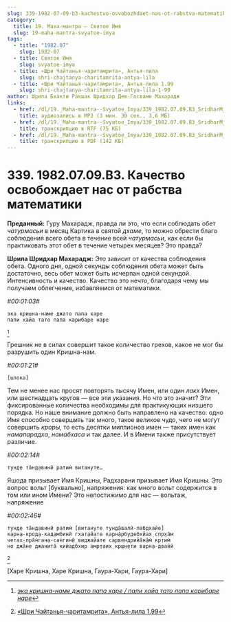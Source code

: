 ```yaml
---
slug: 339-1982-07-09-b3-kachestvo-osvobozhdaet-nas-ot-rabstva-matematiki
category:
  title: 19. Маха-мантра — Святое Имя
  slug: 19-maha-mantra-svyatoe-imya
tags:
  - title: "1982.07"
    slug: 1982-07
  - title: Святое Имя
    slug: svyatoe-imya
  - title: «Шри Чайтанья-чаритамрита», Антья-лила
    slug: shri-chajtanya-charitamrita-antya-lila
  - title: «Шри Чайтанья-чаритамрита», Антья-лила 1.99
    slug: shri-chajtanya-charitamrita-antya-lila-1-99
author: Шрила Бхакти Ракшак Шридхар Дев-Госвами Махарадж
links:
  - href: /dl/19._Maha-mantra--Svyatoe_Imya/339_1982.07.09.B3_SridharMj_Kachestvo_osvobozhdaet_nas_ot_rabstva_matematiki.mp3
    title: аудиозапись в MP3 (3 мин. 30 сек., 3,6 МБ)
  - href: /dl/19._Maha-mantra--Svyatoe_Imya/339_1982.07.09.B3_SridharMj_Kachestvo_osvobozhdaet_nas_ot_rabstva_matematiki.rtf
    title: транскрипцию в RTF (75 КБ)
  - href: /dl/19._Maha-mantra--Svyatoe_Imya/339_1982.07.09.B3_SridharMj_Kachestvo_osvobozhdaet_nas_ot_rabstva_matematiki.pdf
    title: транскрипцию в PDF (142 КБ)
---
```


# 339. 1982.07.09.B3. Качество освобождает нас от рабства математики

**Преданный:** Гуру Махарадж, правда ли это, что если соблюдать обет *чатурмасьи* в месяц Картика в святой *дхаме*, то можно обрести благо соблюдения всего обета в течение всей *чатурмасьи*, как если бы практиковать этот обет в течение четырех месяцев? Это правда?

**Шрила Шридхар Махарадж:** Это зависит от качества соблюдения обета. Одного дня, одной секунды соблюдения обета может быть достаточно, весь обет может быть исчерпан одной секундой. Интенсивность и качество. Качество это нечто, благодаря чему мы получаем облегчение, избавляемся от математики.

*#00:01:03#*

    эка кришна-наме джато папа харе
    папи хайа тато папа карибаре наре
[^_ftn1]

Грешник не в силах совершит такое количество грехов, какое не мог бы разрушить один Кришна-нам.

*#00:01:21#*

    [шлока]

Тем не менее нас просят повторять тысячу Имен, или один *лакх* Имен, или шестнадцать кругов — все эти указания. Но что это значит? Эти фиксированные количества необходимы для практикующих низшего порядка. Но наше внимание должно быть направлено на качество: одно Имя способно совершить так много, такое великое чудо, чего не могут совершить *кроры*, то есть десятки миллионов имен — таких имен как *намапарадха*, *намабхаса* и так далее. И в Имени также присутствует различие.

*#00:02:14#*

    тун̣д̣е та̄н̣д̣авинӣ ратим̇ витануте…

Яшода призывает Имя Кришны, Радхарани призывает Имя Кришны. Это вопрос вольт [буквально], напряжения: как много вольт содержится в том или ином Имени? Это непостижимо для нас — вольтаж, напряжение

*#00:02:46#*

    тун̣д̣е та̄н̣д̣авинӣ ратим̇ [витануте тун̣д̣а̄валӣ-лабдхайе]
    карн̣а-крод̣а-кад̣амбинӣ гхат̣айате карн̣а̄рбудебхйах̣ спр̣ха̄м
    четах̣-пра̄н̇ган̣а-сан̇гин̣ӣ виджайате сарвендрийа̄н̣а̄м̇ кр̣тим̇
    но джа̄не джанита̄ кийадбхир амр̣таих̣ кр̣ш̣н̣ети варн̣а-двайӣ
[^_ftn2]

[Харе Кришна, Харе Кришна, Гаура-Хари, Гаура-Хари]



[^_ftn1]: [*эка кришна-наме джато папа харе / папи хайа тато папа карибаре наре*](../notes/shloka/eka-krishna-name-dzhato-papa.md)

[^_ftn2]: [«Шри Чайтанья-чаритамрита», Антья-лила 1.99](../notes/shri-chajtanya-charitamrita-antya-lila/shri-chajtanya-charitamrita-antya-lila-1-99.md)
